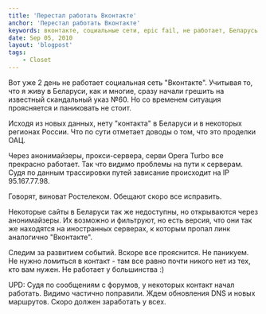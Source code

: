 ```yaml
---
title: 'Перестал работать Вконтакте'
anchor: 'Перестал работать Вконтакте'
keywords: вконтакте, социальные сети, epic fail, не работает, Беларусь
date: Sep 05, 2010
layout: 'blogpost'
tags:
    - Closet
---
```


Вот уже 2 день не работает социальная сеть "Вконтакте". Учитывая то, что я живу в Беларуси, как и многие, сразу начали грешить на известный скандальный указ №60. Но со временем ситуация проясняется и паниковать не стоит.

Исходя из новых данных, нету "контакта" в Беларуси и в некоторых регионах России. Что по сути отметает доводы о том, что это проделки ОАЦ.

<!-- cut -->

Через анонимайзеры, прокси-сервера, серви Opera Turbo все прекрасно работает. Так что видимо проблемы на пути к серверам. Судя по данным трассировки путей зависание происходит на IP 95.167.77.98.

Говорят, виноват Ростелеком. Обещают скоро все исправить.

Некоторые сайты в Беларуси так же недоступны, но открываются через анонимайзеры. Их возможно и фильтруют, но есть версия, что они так же находятся на иностранных серверах, к которым пропал линк аналогично "Вконтакте".

Следим за развитием событий. Вскоре все прояснится. Не паникуем. Не нужно ломиться в контакт - там все равно почти никого нет из тех, кто вам нужен. Не работает у большинства :)

UPD: Судя по сообщениям с форумов, у некоторых контакт начал работать. Видимо частично поправили. Ждем обновления DNS и новых маршрутов. Скоро должен заработать у всех.
